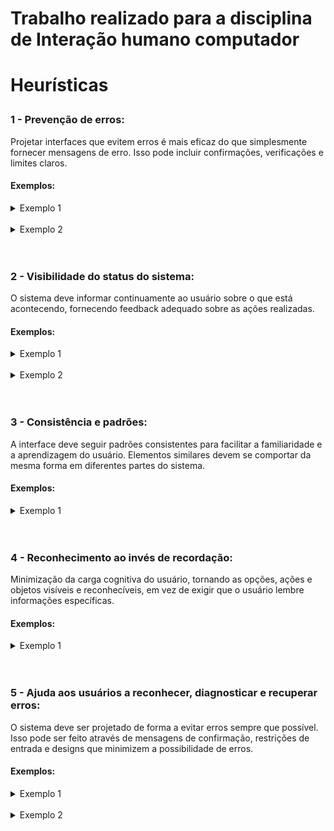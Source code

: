 <h1> Trabalho realizado para a disciplina de Interação humano computador <h1>
  
Heurísticas

<h3>1 - Prevenção de erros: </h3>
Projetar interfaces que evitem erros é mais eficaz do que simplesmente fornecer mensagens de erro. Isso pode incluir confirmações, verificações e limites claros.

<h4>Exemplos:</h4>

<details>
 <summary>Exemplo 1</summary>
 <br>
 <p>
  Um ótimo exemplo para essa heurística pode ser encontrado no próprio GitHub, que realiza diversas verificações antes de permitir a exclusão de um repositório. Essa prática ajuda a evitar que os usuários cometam erros irreversíveis, como excluir um repositório sem a devida intenção.
 </p>
 <img src="img/imagemgit.png" width="800px" />
</details>
<br>

<details>
 <summary>Exemplo 2</summary>
 <br>
 <p>
  Nessa heurísticas o ideal é que os sistemas sempre mantenham os usuários informados sobre o que está acontecendo, por meio de feedback apropriado dentro de um prazo razoável, no exemplo abaixo, o youtube consegue sempre manter o usuário informado sobre qual video está vendo e qual será o próximo.
 </p>
 <img src="https://github.com/KevinRomRib/Bertoti/blob/main/IHC/img/1%20-%20playlist%20.png" width="800px" />
</details>
<br>
<br>


<h3>2 - Visibilidade do status do sistema: </h3>
O sistema deve informar continuamente ao usuário sobre o que está acontecendo, fornecendo feedback adequado sobre as ações realizadas.

<h4>Exemplos:</h4>

<details>
 <summary>Exemplo 1</summary>
 <br>
 <p>
  Neste exemplo o gmail se utilizou de um icone de lixeira dando ao usuário uma familiaridade com o site refletindo sobre o conceito ao envés de termos técnicos.
 </p>
 <img src="https://github.com/KevinRomRib/Bertoti/blob/main/IHC/img/2%20-%20exemplo%20do%20dia%20a%20dia%20.png" width="800px" />
</details>
<br>

<details>
 <summary>Exemplo 2</summary>
 <br>
 <p>
  Neste exemplo o Neo4j se utilizou de um icone de lixeira dando ao usuário uma familiaridade com o site refletindo sobre o conceito ao envés de termos técnicos.
 </p>
 <img src="https://github.com/KevinRomRib/Bertoti/blob/main/IHC/img/2%20-%20outro%20exemplo%20dia%20a%20dia.png" width="800px" />
</details>
<br>
<br>


 
<h3>3 - Consistência e padrões: </h3>
A interface deve seguir padrões consistentes para facilitar a familiaridade e a aprendizagem do usuário. Elementos similares devem se comportar da mesma forma em diferentes partes do sistema.

<h4>Exemplos:</h4>

<details>
 <summary>Exemplo 1</summary>
 <br>
 <p>
  Neste exemplo é dado ao usuário a capacidade de desfazer ações, caso o usuário tenha feito excluido um email acidentalmente.
 </p>
 <img src="https://github.com/KevinRomRib/Bertoti/blob/main/IHC/img/3%20-%20exemplo%20bom.png" width="800px" />
</details>
<br>
<br>



<h3>4 - Reconhecimento ao invés de recordação: </h3>
Minimização da carga cognitiva do usuário, tornando as opções, ações e objetos visíveis e reconhecíveis, em vez de exigir que o usuário lembre informações específicas.

<h4>Exemplos:</h4>

<details>
 <summary>Exemplo 1</summary>
 <br>
 <p>
  Ao adicionar um item ao carrinho, qual é o primeiro lugar que todas pessoas olham para acessar o carrinho? A maior parte é no canto superior direito, sendo assim, é seguido um "padrão", abaixo temos um exemplo desse mesmo padrão.
 </p>
 <img src="https://github.com/KevinRomRib/Bertoti/blob/main/IHC/img/4%20-%20Carrinho%20sempre%20no%20canto%20superior%20direito.png" width="800px" />
</details>
<br>
<br>


 
<h3>5 - Ajuda aos usuários a reconhecer, diagnosticar e recuperar erros: </h3>
O sistema deve ser projetado de forma a evitar erros sempre que possível. Isso pode ser feito através de mensagens de confirmação, restrições de entrada e designs que minimizem a possibilidade de erros.

<h4>Exemplos:</h4>

<details>
 <summary>Exemplo 1</summary>
 <br>
 <p>
  No exemplo abaixo mostra que todos os campos são obrigatórios, previnindo assim de um usuário não preencher algum campo gerando um possível erro.
 </p>
 <img src="https://github.com/KevinRomRib/Bertoti/blob/main/IHC/img/5%20-%20Campo%20obrigat%C3%B3rio.png" width="800px" />
</details>
<br>

<details>
 <summary>Exemplo 2</summary>
 <br>
 <p>
  Outro exemplo de prevenção de erro, é um do proprio windows, ao excluir um arquivo recebemos um alerta de confirmação, assim previnindo possíveis "erros" ou acidentes do usuário.
 </p>
 <img src="https://github.com/KevinRomRib/Bertoti/blob/main/IHC/img/5%20-%20preven%C3%A7%C3%A3o%20de%20erros.png" width="800px" />
</details>
<br>
<br>



